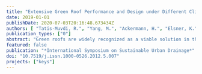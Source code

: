 ```yaml
---
title: "Extensive Green Roof Performance and Design under Different Climatic Conditions-Analyses from China and Germany"
date: 2019-01-01
publishDate: 2020-07-03T20:16:48.673434Z
authors: [ "Tatis-Muvdi, R.", "Yang, M.", "Ackermann, H.", "Elsner, K.", "rouault", "Dong, Y.", "Liu, Y.", "Zuo, J.", "KÃ¶ster, S." ]
publication_types: ["0"]
abstract: "Green roofs are widely recognized as a viable solution in the context of water-sensitive urbanization, especially with respect to their effects on heat island mitigation and future-proof urban drainage [1, 2, 3, 4, 5]. In order to support their dissemination throughout different regions, comparisons of performance under varying climatic conditions can be very useful. Storm characteristics such as rainfall depth, intensity and duration can be expected to play an important role, as well as the temporal distribution of storm events relative to seasonal patterns of temperature, radiation and wind. This paper summarizes the first of several such data- and model-based comparisons between Germany and China planned in the Sino-German cooperative project “Smart Technologies for Sustainable Water Management in urban Catchments as Key Contribution to Sponge Cities” (KEYS)."
featured: false
publication: "*International Symposium on Sustainable Urban Drainage*"
doi: "10.7519/j.issn.1000-0526.2012.5.007"
projects: ["keys"]
---
```



